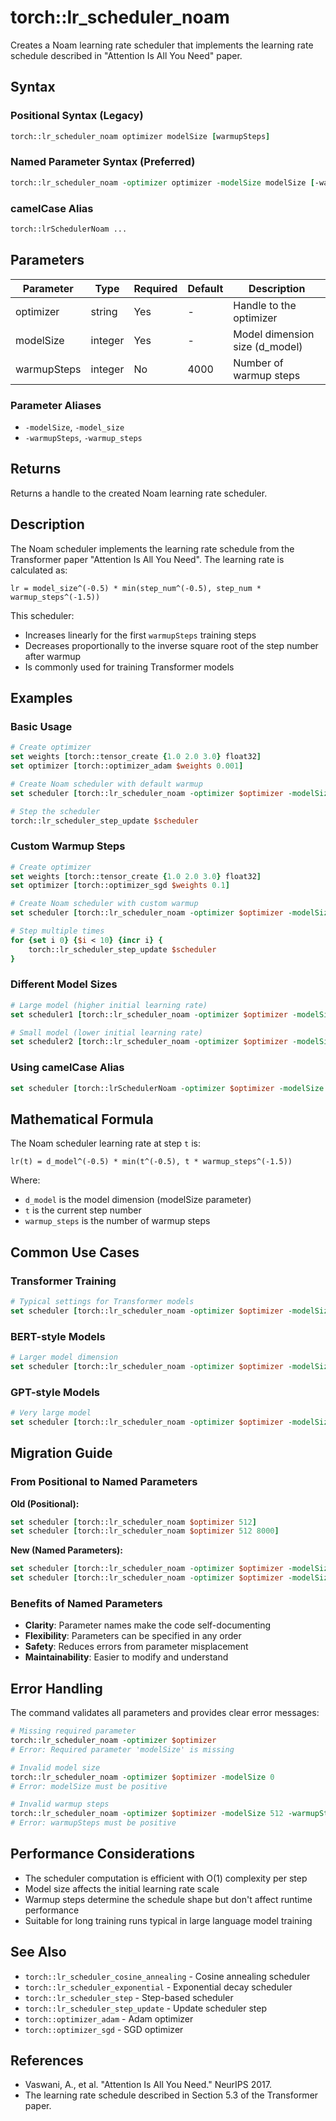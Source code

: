 # torch::lr_scheduler_noam

Creates a Noam learning rate scheduler that implements the learning rate schedule described in "Attention Is All You Need" paper.

## Syntax

### Positional Syntax (Legacy)
```tcl
torch::lr_scheduler_noam optimizer modelSize [warmupSteps]
```

### Named Parameter Syntax (Preferred)
```tcl
torch::lr_scheduler_noam -optimizer optimizer -modelSize modelSize [-warmupSteps warmupSteps]
```

### camelCase Alias
```tcl
torch::lrSchedulerNoam ...
```

## Parameters

| Parameter | Type | Required | Default | Description |
|-----------|------|----------|---------|-------------|
| optimizer | string | Yes | - | Handle to the optimizer |
| modelSize | integer | Yes | - | Model dimension size (d_model) |
| warmupSteps | integer | No | 4000 | Number of warmup steps |

### Parameter Aliases
- `-modelSize`, `-model_size`
- `-warmupSteps`, `-warmup_steps`

## Returns
Returns a handle to the created Noam learning rate scheduler.

## Description

The Noam scheduler implements the learning rate schedule from the Transformer paper "Attention Is All You Need". The learning rate is calculated as:

```
lr = model_size^(-0.5) * min(step_num^(-0.5), step_num * warmup_steps^(-1.5))
```

This scheduler:
- Increases linearly for the first `warmupSteps` training steps
- Decreases proportionally to the inverse square root of the step number after warmup
- Is commonly used for training Transformer models

## Examples

### Basic Usage
```tcl
# Create optimizer
set weights [torch::tensor_create {1.0 2.0 3.0} float32]
set optimizer [torch::optimizer_adam $weights 0.001]

# Create Noam scheduler with default warmup
set scheduler [torch::lr_scheduler_noam -optimizer $optimizer -modelSize 512]

# Step the scheduler
torch::lr_scheduler_step_update $scheduler
```

### Custom Warmup Steps
```tcl
# Create optimizer  
set weights [torch::tensor_create {1.0 2.0 3.0} float32]
set optimizer [torch::optimizer_sgd $weights 0.1]

# Create Noam scheduler with custom warmup
set scheduler [torch::lr_scheduler_noam -optimizer $optimizer -modelSize 256 -warmupSteps 8000]

# Step multiple times
for {set i 0} {$i < 10} {incr i} {
    torch::lr_scheduler_step_update $scheduler
}
```

### Different Model Sizes
```tcl
# Large model (higher initial learning rate)
set scheduler1 [torch::lr_scheduler_noam -optimizer $optimizer -modelSize 1024]

# Small model (lower initial learning rate)  
set scheduler2 [torch::lr_scheduler_noam -optimizer $optimizer -modelSize 128]
```

### Using camelCase Alias
```tcl
set scheduler [torch::lrSchedulerNoam -optimizer $optimizer -modelSize 512 -warmupSteps 4000]
```

## Mathematical Formula

The Noam scheduler learning rate at step `t` is:

```
lr(t) = d_model^(-0.5) * min(t^(-0.5), t * warmup_steps^(-1.5))
```

Where:
- `d_model` is the model dimension (modelSize parameter)
- `t` is the current step number
- `warmup_steps` is the number of warmup steps

## Common Use Cases

### Transformer Training
```tcl
# Typical settings for Transformer models
set scheduler [torch::lr_scheduler_noam -optimizer $optimizer -modelSize 512 -warmupSteps 4000]
```

### BERT-style Models
```tcl
# Larger model dimension
set scheduler [torch::lr_scheduler_noam -optimizer $optimizer -modelSize 768 -warmupSteps 10000]
```

### GPT-style Models
```tcl
# Very large model
set scheduler [torch::lr_scheduler_noam -optimizer $optimizer -modelSize 2048 -warmupSteps 16000]
```

## Migration Guide

### From Positional to Named Parameters

**Old (Positional):**
```tcl
set scheduler [torch::lr_scheduler_noam $optimizer 512]
set scheduler [torch::lr_scheduler_noam $optimizer 512 8000]
```

**New (Named Parameters):**
```tcl
set scheduler [torch::lr_scheduler_noam -optimizer $optimizer -modelSize 512]
set scheduler [torch::lr_scheduler_noam -optimizer $optimizer -modelSize 512 -warmupSteps 8000]
```

### Benefits of Named Parameters
- **Clarity**: Parameter names make the code self-documenting
- **Flexibility**: Parameters can be specified in any order
- **Safety**: Reduces errors from parameter misplacement
- **Maintainability**: Easier to modify and understand

## Error Handling

The command validates all parameters and provides clear error messages:

```tcl
# Missing required parameter
torch::lr_scheduler_noam -optimizer $optimizer
# Error: Required parameter 'modelSize' is missing

# Invalid model size
torch::lr_scheduler_noam -optimizer $optimizer -modelSize 0
# Error: modelSize must be positive

# Invalid warmup steps
torch::lr_scheduler_noam -optimizer $optimizer -modelSize 512 -warmupSteps -100
# Error: warmupSteps must be positive
```

## Performance Considerations

- The scheduler computation is efficient with O(1) complexity per step
- Model size affects the initial learning rate scale
- Warmup steps determine the schedule shape but don't affect runtime performance
- Suitable for long training runs typical in large language model training

## See Also

- `torch::lr_scheduler_cosine_annealing` - Cosine annealing scheduler
- `torch::lr_scheduler_exponential` - Exponential decay scheduler
- `torch::lr_scheduler_step` - Step-based scheduler
- `torch::lr_scheduler_step_update` - Update scheduler step
- `torch::optimizer_adam` - Adam optimizer
- `torch::optimizer_sgd` - SGD optimizer

## References

- Vaswani, A., et al. "Attention Is All You Need." NeurIPS 2017.
- The learning rate schedule described in Section 5.3 of the Transformer paper. 